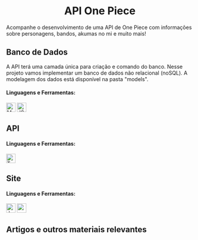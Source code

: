 <div align="center">

# API One Piece 

</div>

Acompanhe o desenvolvimento de uma API de One Piece com informações sobre personagens, bandos, akumas no mi e muito mais!

## Banco de Dados
A API terá uma camada única para criação e comando do banco. Nesse projeto vamos implementar um banco de dados não relacional (noSQL). A modelagem dos dados está disponível na pasta "models".
#### Linguagens e Ferramentas:
<img src="https://img.shields.io/badge/MongoDB-282C34?logo=mongodb&logoColor=#47A248" alt="MongoDB logo" title="MongoDB" height="25" />
<img src="https://img.shields.io/badge/JSON-282C34?logo=json&logoColor=#000000" alt="JSON logo" title="JSON" height="25" />

## API
#### Linguagens e Ferramentas:
<img src="https://img.shields.io/badge/TypeScript-282C34?logo=typescript&logoColor=#3178C6" alt="TypeScript logo" title="TypeScript" height="25" />

## Site
#### Linguagens e Ferramentas:
<img src="https://img.shields.io/badge/JavaScript-282C34?logo=javascript&logoColor=#F7DF1E" alt="JavaScript logo" title="JavaScript" height="25" />
<img src="https://img.shields.io/badge/React-282C34?logo=react&logoColor=#61DAFB" alt="react logo" title="react" height="25" />

## Artigos e outros materiais relevantes

